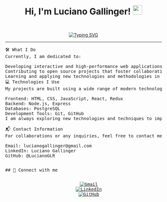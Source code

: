 <h1 align="center">
Hi, I'm Luciano Gallinger!
	<a href="https://github.com/LucianoGLR" target="_self">
		<img src="https://media.giphy.com/media/hvRJCLFzcasrR4ia7z/giphy.gif" width="30">
	</a>
</h1>

<br/>
<p align="center">
<a href="https://git.io/typing-svg"><img src="https://readme-typing-svg.herokuapp.com?font=Fira+Code&pause=1000&center=true&random=false&width=435&lines=Full+Stack+Web+Developer;Backend+oriented;Constantly+studying+new+technologies" alt="Typing SVG" /></a>
</p>

<hr>

<pre>
🛠️ What I Do
Currently, I am dedicated to:

Developing interactive and high-performance web applications using the latest technologies.
Contributing to open source projects that foster collaborative learning and technological innovation.
Learning and applying new technologies and methodologies in the field of programming to stay at the forefront of web development.
💻 Technologies I Use
My projects are built using a wide range of modern technologies, including:

Frontend: HTML, CSS, JavaScript, React, Redux
Backend: Node.js, Express
Databases: PostgreSQL
Development Tools: Git, GitHub
I am always exploring new technologies and techniques to improve the quality and efficiency of my projects.

📬 Contact Information
For collaborations or any inquiries, feel free to contact me:

Email: lucianogallinger@gmail.com
LinkedIn: Luciano Gallinger
GitHub: @LucianoGLR
<pre/>

## 🤝 Connect with me
<p align="center">
	<a href="mailto:lucianogallinger@gmail.com"><img img src="https://img.shields.io/badge/gmail-%23EA4335.svg?style=plastic&logo=gmail&logoColor=white" alt="Gmail"/></a>
	<a href="https://www.linkedin.com/in/luciano-gallinger-954a09183/"><img src="https://img.shields.io/badge/linkedin-%230A66C2.svg?style=plastic&logo=linkedin&logoColor=white" alt="LinkedIn"/></a>
	<a href="https://github.com/LucianoGLR"><img src="https://img.shields.io/badge/github-%23181717.svg?style=plastic&logo=github&logoColor=white" alt="GitHub"/></a>
</p>

